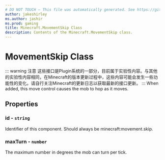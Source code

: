 ```yaml
---
# DO NOT TOUCH — This file was automatically generated. See https://github.com/Mojang/MinecraftScriptingApiDocsGenerator to modify descriptions, examples, etc.
author: jakeshirley
ms.author: jashir
ms.prod: gaming
title: Minecraft.MovementSkip Class
description: Contents of the Minecraft.MovementSkip class.
---
```

# MovementSkip Class
::: warning 注意
这些接口是Plugin系统的一部分，目前属于实验性内容。与其他的实验性内容相同，在Minecraft的版本更新过程中，这些内容可能会发生一些功能性的变化。请自行关注Minecraft的更新日志以获取最新的接口更新。
:::
When added, this move control causes the mob to hop as it moves.

## Properties
### **id** - `string`
Identifier of this component. Should always be minecraft:movement.skip.


### **maxTurn** - `number`
The maximum number in degrees the mob can turn per tick.



